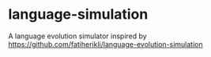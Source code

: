 # language-simulation
A language evolution simulator inspired by https://github.com/fatiherikli/language-evolution-simulation
